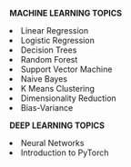 **<head1>MACHINE LEARNING TOPICS</head1>**

<li> Linear Regression</li>
<li>Logistic Regression</li>
<li>Decision Trees</li>
<li>Random Forest</li>
<li> Support Vector Machine</li>
<li>Naive Bayes</li>
<li> K Means Clustering</li>
<li> Dimensionality Reduction</li>
<li>Bias-Variance</li>



**<head1>DEEP LEARNING TOPICS</head1>**

<li>Neural Networks</li>
<li>Introduction to PyTorch</li>
